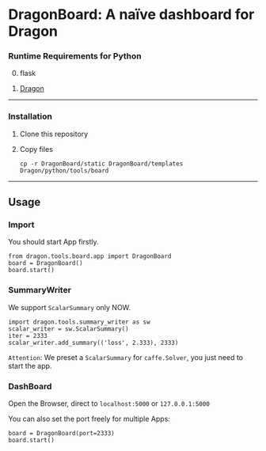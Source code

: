 # DragonBoard: A naïve dashboard for Dragon

### Runtime Requirements for Python

0. flask

1. [Dragon](https://github.com/neopenx/Dragon)

-----
### Installation
1. Clone this repository

2. Copy files

    ```Shell
    cp -r DragonBoard/static DragonBoard/templates Dragon/python/tools/board
    ```
----

##  Usage

### Import

You should start App firstly.

```Shell
from dragon.tools.board.app import DragonBoard
board = DragonBoard()
board.start()
```

### SummaryWriter

We support ``ScalarSummary`` only NOW.

```Shell
import dragon.tools.summary_writer as sw
scalar_writer = sw.ScalarSummary()
iter = 2333
scalar_writer.add_summary(('loss', 2.333), 2333)
```
``Attention``: We preset a ``ScalarSummary`` for ``caffe.Solver``, you just need to start the app.

### DashBoard

Open the Browser, direct to ``localhost:5000`` or ``127.0.0.1:5000``

You can also set the port freely for multiple Apps:

```Shell
board = DragonBoard(port=2333)
board.start()
```
